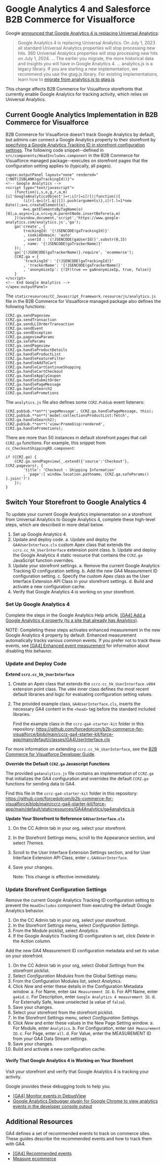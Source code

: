 # Google Analytics 4 and Salesforce B2B Commerce for Visualforce

Google [announced that Google Analytics 4 is replacing Universal Analytics](https://support.google.com/analytics/answer/10759417):

>Google Analytics 4 is replacing Universal Analytics. On July 1, 2023 all standard Universal Analytics properties will stop processing new hits. 360 Universal Analytics properties will stop processing new hits on July 1, 2024.
...
The earlier you migrate, the more historical data and insights you will have in Google Analytics 4.
...
analytics.js is a legacy library. If you are starting a new implementation, we recommend you use the gtag.js library. For existing implementations, learn how to [migrate from analytics.js to gtag.js](https://developers.google.com/analytics/devguides/migration/ua/analyticsjs-to-gtagjs).

This change affects B2B Commerce for Visualforce storefronts that currently enable Google Analytics for tracking activity, which relies on Universal Analytics.

## Current Google Analytics Implementation in B2B Commerce for Visualforce

B2B Commerce for Visualforce doesn't track Google Analytics by default, but admins can connect a Google Analytics property to their storefront by [specifying a Google Analytics Tracking ID in storefront configuration settings](https://help.salesforce.com/s/articleView?id=sf.b2b_commerce_google_analytics_start.htm&type=5). The following code snippet--defined in `src/components/HeadIncludes.component` in the B2B Commerce for Visualforce managed package--executes on storefront pages that the configuration setting applies to (typically, all pages).

```
<apex:outputPanel layout="none" rendered="{!NOT(ISBLANK(gaTrackingId))}">
<!-- Google Analytics -->
<script type="text/javascript">
    (function(i,s,o,g,r,a,m){i['GoogleAnalyticsObject']=r;i[r]=i[r]||function(){
        (i[r].q=i[r].q||[]).push(arguments)},i[r].l=1*new Date();a=s.createElement(o),
        m=s.getElementsByTagName(o)[0];a.async=1;a.src=g;m.parentNode.insertBefore(a,m)
    })(window,document,'script','https://www.google-analytics.com/analytics.js','ga');
    ga('create', {
        trackingId: '{!JSENCODE(gaTrackingId)}'
        , cookieDomain: 'auto'
        , userId : '{!JSENCODE(gaUserId)}'.substr(0,15)
        , name: '{!JSENCODE(gaTrackerName)}'
    });
    ga('{!JSENCODE(gaTrackerName)}.require', 'ecommerce');
    CCRZ.ga = {
        'trackingId': '{!JSENCODE(gaTrackingId)}'
        , 'trackerName': '{!JSENCODE(gaTrackerName)}'
        , 'anonymizeIp': {!IF(true == gaAnonymizeIp, true, false)}
    }
</script>
<!-- End Google Analytics -->
</apex:outputPanel>
```

The `staticresources/CC_Javascript_Framework.resource/js/analytics.js` file in the B2B Commerce for Visualforce managed package also defines the following functions:

```
CCRZ.ga.sendPageview
CCRZ.ga.sendTransaction
CCRZ.ga.sendLLIOrderTransaction
CCRZ.ga.sendEvent
CCRZ.ga.sendException
CCRZ.ga.pageviewParams
CCRZ.ga.safeParams
CCRZ.ga.sendPageview
CCRZ.ga.handleProductDetails
CCRZ.ga.handleProductList
CCRZ.ga.handleFeatureFilter
CCRZ.ga.handleAddToCart
CCRZ.ga.handleCartContinueShopping
CCRZ.ga.handleCartCheckout
CCRZ.ga.handleApplyCoupon
CCRZ.ga.handleSubmitOrder
CCRZ.ga.handlePageMessage
CCRZ.ga.handleSearch2
CCRZ.ga.handlePromotions
```

The `analytics.js` file also defines some `CCRZ.PubSub` event listeners:

```
CCRZ.pubSub.**on**('pageMessage', CCRZ.ga.handlePageMessage, this);
CCRZ.pubSub.**on**('model:collectionsProductList:fetch', CCRZ.ga.handleSearch2);
CCRZ.pubSub.**on**('view:PromoDisp:rendered', CCRZ.ga.handlePromotions);
```

There are more than 50 instances in default storefront pages that call `CCRZ.ga` functions. For example, this snippet from `cc_CheckoutShippingRD.component`:

```
if (CCRZ.ga) {
    CCRZ.ga.sendPageview(_.extend({'source':'Checkout'}, CCRZ.pagevars), {
        'title': 'Checkout - Shipping Information'
        , 'page':[ window.location.pathname, CCRZ.ga.safeParams() ].join('?')
    });
}
```

## Switch Your Storefront to Google Analytics 4

To update your current Google Analytics implementation on a storefront from Universal Analytics to Google Analytics 4, complete these high-level steps, which are described in more detail below.

1. Set up Google Analytics 4.
2. Update and deploy code.
    a. Update and deploy the `GA4UserInterface.cls` custom Apex class that extends the `ccrz.cc_hk_UserInterface` extension point class.
    b. Update and deploy the Google Analytics 4 static resource that contains the `CCRZ.ga` JavaScript function overrides.
3. Update your storefront settings.
    a. Remove the current Google Analytics Tracking ID configuration setting.
    b. Add the new GA4 Measurement ID configuration setting.
    c. Specify the custom Apex class as the User Interface Extension API Class in your storefront settings.
    d. Build and activate a new configuration cache.
4. Verify that Google Analytics 4 is working on your storefront.

### Set Up Google Analytics 4

Complete the steps in the Google Analytics Help article, [[GA4] Add a Google Analytics 4 property (to a site that already has Analytics)](https://support.google.com/analytics/answer/9744165?sjid=13091597078223838629-NA#zippy=%2Cin-this-article).

NOTE: Completing these steps activates enhanced measurement in the new Google Analytics 4 property by default. Enhanced measurement automatically tracks various common events. If you prefer not to track these events, see [[GA4] Enhanced event measurement](https://support.google.com/analytics/answer/9216061?sjid=13091597078223838629-NA) for information about disabling this behavior.

### Update and Deploy Code

**Extend `ccrz.cc_hk_UserInterface`**

1. Create an Apex class that extends the `ccrz.cc_hk_UserInterface.v004` extension point class. The `v004` inner class defines the most recent default libraries and logic for evaluating configuration setting values.
2. The provided example class, `GA4UserInterface.cls`, inserts the necessary GA4 content in the `<head>` tag before the standard included libraries.

    Find the example class in the `ccrz-ga4-starter-kit` folder in this repository: https://github.com/forcedotcom/b2b-commerce-for-visualforce/blob/main/ccrz-ga4-starter-kit/force-app/main/default/classes/GA4UserInterface.cls

For more information on extending `ccrz.cc_hk_UserInterface`, see the [B2B Commerce for Visualforce Developer Guide](https://developer.salesforce.com/docs/atlas.en-us.noversion.b2b_commerce_dev_guide.meta/b2b_commerce_dev_guide/ccrz_cc_hk_UserInterface.htm).

**Override the Default `CCRZ.ga` Javascript Functions**

The provided `ga4analytics.js` file contains an implementation of `CCRZ.ga` that initializes the GA4 configuration and overrides the default `CCRZ.ga` functions for sending data to GA4.

Find this file in the `ccrz-ga4-starter-kit` folder in this repository: https://github.com/forcedotcom/b2b-commerce-for-visualforce/blob/main/ccrz-ga4-starter-kit/force-app/main/default/staticresources/GA4Analytics/ga4analytics.js


**Update Your Storefront to Reference `G4UserInterface.cls`**

1. On the CC Admin tab in your org, select your storefront.
2. In the Storefront Settings menu, scroll to the Appearance section, and select *Themes*.
3. Scroll to the User Interface Extension Settings section, and for User Interface Extension API Class, enter `c.GA4UserInterface`.
4. Save your changes.

    Note: This change is effective immediately.

### Update Storefront Configuration Settings

Remove the current Google Analytics Tracking ID configuration setting to prevent the `HeadIncludes` component from executing the default Google Analytics behavior.

1. On the CC Admin tab in your org, select your storefront.
2. In the Storefront Settings menu, select *Configuration Settings*.
3. From the Module picklist, select *Analytics*.
4. If the Google Analytics Tracking ID configuration is set, click *Delete* in the Action column.

Add the new GA4 Measurement ID configuration metadata and set its value on your storefront.

1. On the CC Admin tab in your org, select *Global Settings* from the storefront picklist.
2. Select *Configuration Modules* from the Global Settings menu.
3. From the Configuration Modules list, select *Analytics*.
4. Click *New* and enter these details in the Configuration Metadata window.
    a. For Name, enter `GA4 Measurement ID`.
    b. For API Name, enter `ga4id`.
    c. For Description, enter `Google Analytics 4 measurement ID`.
    d. For Externally Safe, leave unselected (a value of `false`).
5. Save your changes.
6. Select your storefront from the storefront picklist.
7. In the Storefront Settings menu, select *Configuration Settings*.
8. Click *New* and enter these values in the New Page Setting window.
    a. For Module, enter `Analytics`.
    b. For Configuration, enter `GA4 Measurement ID`.
    c. For Page, enter `all`.
    d. For Value, enter the MEASUREMENT ID from your GA4 Data Stream settings.
9. Save your changes.
10. Build and activate a new configuration cache.

#### Verify That Google Analytics 4 is Working on Your Storefront

Visit your storefront and verify that Google Analytics 4 is tracking your activity.

Google provides these debugging tools to help you.

* [[GA4] Monitor events in DebugView](https://support.google.com/analytics/answer/7201382?hl=en&utm_id=ad)
* [Google Analytics Debugger plugin for Google Chrome to view analytics events in the developer console output](https://chrome.google.com/webstore/detail/google-analytics-debugger/jnkmfdileelhofjcijamephohjechhna)

## Additional Resources

GA4 defines a set of recommended events to track on commerce sites. These guides describe the recommended events and how to track them with GA4.

* [[GA4] Recommended events](https://support.google.com/analytics/answer/9267735?hl=en&ref_topic=13367566)
* [Measure ecommerce](https://developers.google.com/analytics/devguides/collection/ga4/ecommerce?client_type=gtag)